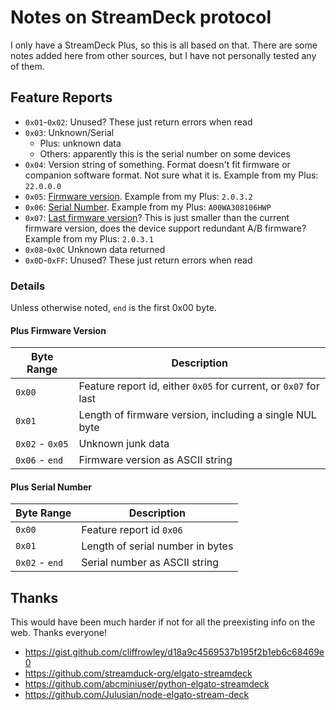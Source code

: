 # Notes on StreamDeck protocol

I only have a StreamDeck Plus, so this is all based on that. There are some notes added here from other sources, but I have not personally tested any of them.

## Feature Reports

 - `0x01`-`0x02`: Unused? These just return errors when read
 - `0x03`: Unknown/Serial
   - Plus: unknown data
   - Others: apparently this is the serial number on some devices
 - `0x04`: Version string of something. Format doesn't fit firmware or companion software format. Not sure what it is. Example from my Plus: `22.0.0.0`
 - `0x05`: [Firmware version](#plus-firmware-version). Example from my Plus: `2.0.3.2`
 - `0x06`: [Serial Number](#plus-serial-number). Example from my Plus: `A00WA308106HWP`
 - `0x07`: [Last firmware version](#plus-firmware-version)? This is just smaller than the current firmware version, does the device support redundant A/B firmware? Example from my Plus: `2.0.3.1`
 - `0x08`-`0x0C` Unknown data returned
 - `0x0D`-`0xFF`: Unused? These just return errors when read

### Details

Unless otherwise noted, `end` is the first 0x00 byte.

#### Plus Firmware Version

| Byte Range      | Description                                                      |
|-----------------|------------------------------------------------------------------|
| `0x00`          | Feature report id, either `0x05` for current, or `0x07` for last |
| `0x01`          | Length of firmware version, including a single NUL byte          |
| `0x02` - `0x05` | Unknown junk data                                                |
| `0x06` - `end`  | Firmware version as ASCII string                                 |

#### Plus Serial Number

| Byte Range     | Description                      |
|----------------|----------------------------------|
| `0x00`         | Feature report id `0x06`         |
| `0x01`         | Length of serial number in bytes |
| `0x02` - `end` | Serial number as ASCII string    |

## Thanks

This would have been much harder if not for all the preexisting info on the web. Thanks everyone!

 - https://gist.github.com/cliffrowley/d18a9c4569537b195f2b1eb6c68469e0
 - https://github.com/streamduck-org/elgato-streamdeck
 - https://github.com/abcminiuser/python-elgato-streamdeck
 - https://github.com/Julusian/node-elgato-stream-deck